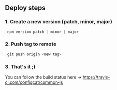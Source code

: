 ## Deploy steps


### 1. Create a new version (patch, minor, major)
 ```PowerShell
  npm version patch | minor | major
 ```

### 2. Push tag to remote
 ```PowerShell
  git push origin <new tag>
 ```

### 3. That's it ;)
You can follow the build status here -> https://travis-ci.com/configcat/common-js
